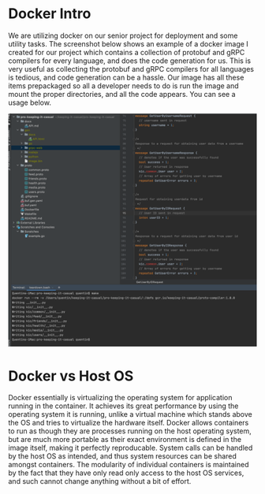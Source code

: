 # Docker Intro

We are utilizing docker on our senior project for deployment and some utility tasks. The screenshot below shows an example of a docker image I created for our project which contains a collection
of protobuf and gRPC compilers for every language, and does the code generation for us. This is very useful as collecting the protobuf and gRPC compilers for all
languages is tedious, and code generation can be a hassle. Our image has all these items prepackaged so all a developer needs to do is run the image and mount the
proper directories, and all the code appears. You can see a usage below.

![docker](docker.png)

# Docker vs Host OS

Docker essentially is virtualizing the operating system for application running in the container. It achieves its great performance by using the operating system it is running, unlike a virtual machine which stands above the OS and tries to virtualize the hardware itself. Docker allows containers to run as though they are processes running on the host operating system, but are much more portable as their exact environment is defined in the image itself, making it perfectly reproducable. System calls can be handled by the host OS as intended, and thus system resources can be shared amongst containers. The modularity of individual containers is maintained by the fact that they have only read only access to the host OS services, and such cannot change anything without a bit of effort.
